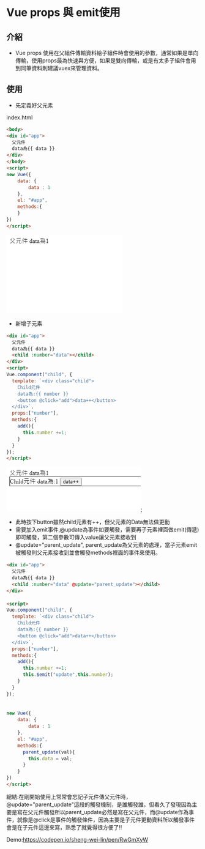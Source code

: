 # Vue props 與 emit使用

## 介紹
* Vue props 使用在父組件傳輸資料給子組件時會使用的參數，通常如果是單向傳輸，使用props最為快速與方便，如果是雙向傳輸，或是有太多子組件會用到同筆資料則建議vuex來管理資料。




## 使用

* 先定義好父元素

index.html
```html
<body>
<div id="app">
  父元件
  data為{{ data }}
</div>
</body>
<script>
new Vue({
    data: {
        data : 1
    },
    el: "#app",
    methods:{  
    }
})
</script>
```
![圖片](./2021-01-24-161721.PNG)


* 新增子元素

```html
<div id="app">
  父元件
  data為{{ data }}
  <child :number="data"></child>
</div>
<script>
Vue.component("child", {
  template: `<div class="child">
    Child元件
    data為:{{ number }}
    <button @click="add">data++</button>
  </div>`,
  props:["number"],
  methods:{
    add(){
      this.number +=1;
    }
  }
});
</script>
```

![](./2021-01-24-162030.png);

* 此時按下button雖然child元素有++，但父元素的Data無法做更動
* 需要加入emit事件,@update為事件如要觸發，需要再子元素裡面做emit(傳遞)即可觸發，第二個參數可傳入value讓父元素接收到
* @update="parent_update", parent_update為父元素的處理，當子元素emit被觸發則父元素接收到並會觸發methods裡面的事件來使用。


```html
<div id="app">
  父元件
  data為{{ data }}
  <child :number="data" @update="parent_update"></child>
</div>

<script>
Vue.component("child", {
  template: `<div class="child">
    Child元件
    data為:{{ number }}
    <button @click="add">data++</button>
  </div>`,
  props:["number"],
  methods:{
    add(){
      this.number +=1;
      this.$emit("update",this.number);
    }
  }
});


new Vue({
    data: {
        data : 1
    },
    el: "#app",
    methods:{  
      parent_update(val){
        this.data = val;
      }
    }
})
</script>
```

總結:在剛開始使用上常常會忘記子元件傳父元件時，@update="parent_update"這段的觸發機制，是誰觸發誰，但看久了發現因為主要是寫在父元件觸發所以parent_update必然是寫在父元件，而@update作為事件，就像是@click是事件的觸發條件，因為主要是子元件更動資料所以觸發事件會是在子元件這邊來寫，熟悉了就覺得很方便了!!

Demo:https://codepen.io/sheng-wei-lin/pen/RwGmXyW